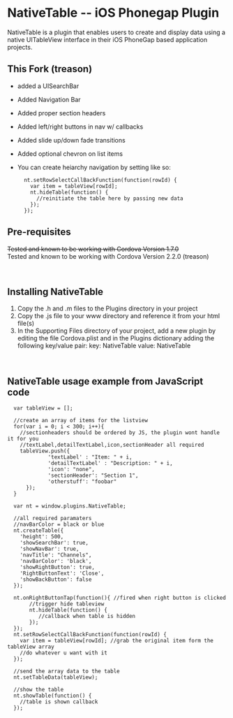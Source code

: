 NativeTable -- iOS Phonegap Plugin
=============================================================
NativeTable is a plugin that enables users to create and display data using a native UITableView interface in their iOS PhoneGap based application projects.
<br />


This Fork (treason)
-------------------------------------------------------------
- added a UISearchBar
- Added Navigation Bar
- Added proper section headers
- Added left/right buttons in nav w/ callbacks
- Added slide up/down fade transitions
- Added optional chevron on list items
- You can create heiarchy navigation by setting like so:

        nt.setRowSelectCallBackFunction(function(rowId) {
          var item = tableView[rowId];
          nt.hideTable(function() {
            //reinitiate the table here by passing new data
          });
        });


Pre-requisites
-------------------------------------------------------------
~~Tested and known to be working with Cordova Version 1.7.0~~
<br />
Tested and known to be working with Cordova Version 2.2.0 (treason)

<br />


Installing NativeTable
-------------------------------------------------------------

1. Copy the .h and .m files to the Plugins directory in your project
2. Copy the .js file to your www directory and reference it from your html file(s)
3. In the Supporting Files directory of your project, add a new plugin by editing the file Cordova.plist and in the Plugins dictionary adding the following key/value pair:
   key: 	NativeTable
   value: 	NativeTable


<br />

NativeTable usage example from JavaScript code
-------------------------------------------------------------
      var tableView = []; 

      //create an array of items for the listview
      for(var i = 0; i < 300; i++){
        //sectionheaders should be ordered by JS, the plugin wont handle it for you
        //textLabel,detailTextLabel,icon,sectionHeader all required
        tableView.push({
                 'textLabel' : "Item: " + i,
                 'detailTextLabel' : "Description: " + i,
                 'icon': "none",
                 'sectionHeader': "Section 1",
                 'otherstuff': "foobar"
          });
      }

      var nt = window.plugins.NativeTable;

      //all required paramaters
      //navBarColor = black or blue
      nt.createTable({
        'height': 500, 
        'showSearchBar': true, 
        'showNavBar': true, 
        'navTitle': "Channels",
        'navBarColor': 'black',
        'showRightButton': true, 
        'RightButtonText': 'Close',
        'showBackButton': false
      });

      nt.onRightButtonTap(function(){ //fired when right button is clicked
           //trigger hide tableview
           nt.hideTable(function() { 
              //callback when table is hidden
           });
      });
      nt.setRowSelectCallBackFunction(function(rowId) {
        var item = tableView[rowId]; //grab the original item form the tableView array
        //do whatever u want with it
      });

      //send the array data to the table
      nt.setTableData(tableView);

      //show the table
      nt.showTable(function() {
        //table is shown callback
      });

<br />


